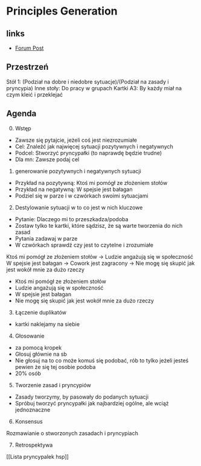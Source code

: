 # Principles Generation

## links

- [Forum Post](https://forum.hsp.sh/t/generowanie-pryncypalek-dla-hsp/682)

## Przestrzeń

Stół 1: (Podział na dobre i niedobre sytuacje)/(Podział na zasady i pryncypia) 
Inne stoły: Do pracy w grupach
Kartki A3: By każdy miał na czym kleić i przeklejać



## Agenda

0. Wstęp

- Zawsze się pytajcie, jeżeli coś jest niezrozumiałe
- Cel: Znaleźć jak najwięcej sytuacji pozytywnych i negatywnych
- Podcel: Stworzyć pryncypałki (to naprawdę będzie trudne)
- Dla mn: Zawsze podaj cel

1. generowanie pozytywnych i negatywnych sytuacji

- Przykład na pozytywną: Ktoś mi pomógł ze złożeniem stołów
- Przykład na negatywną: W spejsie jest bałagan
- Podziel się w parze i w czwórkach swoimi sytuacjami

2. Destylowanie sytuacji w to co jest w nich kluczowe

- Pytanie: Dlaczego mi to przeszkadza/podoba
- Zostaw tylko te kartki, które sądzisz, że są warte tworzenia do nich zasad
- Pytania zadawaj w parze
- W czwórkach sprawdź czy jest to czytelne i zrozumiałe

Ktoś mi pomógł ze złożeniem stołów -> Ludzie angażują się w społeczność
W spejsie jest bałagan -> Cowork jest zagracony -> Nie mogę się skupić jak jest wokół mnie za dużo rzeczy

- Ktoś mi pomógł ze złożeniem stołów
- Ludzie angażują się w społeczność
- W spejsie jest bałagan 
- Nie mogę się skupić jak jest wokół mnie za dużo rzeczy

3. Łączenie duplikatów

- kartki naklejamy na siebie

4. Głosowanie

- za pomocą kropek
- Głosuj głównie na sb
- Nie głosuj na to co może komuś się podobać, rób to tylko jeżeli jesteś pewien że się tej osobie podoba
- 20% osób

5. Tworzenie zasad i pryncypiów

- Zasady tworzymy, by pasowały do podanych sytuacji
- Spróbuj tworzyć pryncypałki jak najbardziej ogólne, ale wciąż jednoznaczne

6. Konsensus

Rozmawianie o stworzonych zasadach i pryncypiach

7. Retrospektywa


[[Lista pryncypalek hsp]]
